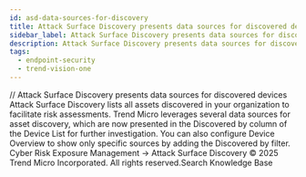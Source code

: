 ```yaml
---
id: asd-data-sources-for-discovery
title: Attack Surface Discovery presents data sources for discovered devices
sidebar_label: Attack Surface Discovery presents data sources for discovered devices
description: Attack Surface Discovery presents data sources for discovered devices
tags:
  - endpoint-security
  - trend-vision-one
---
```


/*<![CDATA[*/ $('#title').html($('meta[name=map-description]').attr('content')); /*]]>*/ Attack Surface Discovery presents data sources for discovered devices Attack Surface Discovery lists all assets discovered in your organization to facilitate risk assessments. Trend Micro leverages several data sources for asset discovery, which are now presented in the Discovered by column of the Device List for further investigation. You can also configure Device Overview to show only specific sources by adding the Discovered by filter. Cyber Risk Exposure Management → Attack Surface Discovery © 2025 Trend Micro Incorporated. All rights reserved.Search Knowledge Base